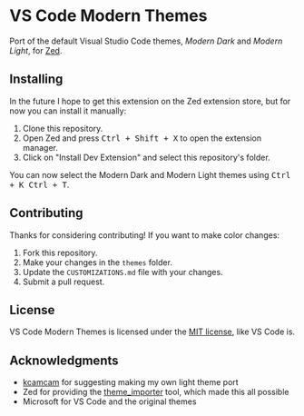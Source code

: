 # VS Code Modern Themes

Port of the default Visual Studio Code themes, _Modern Dark_ and _Modern Light_, for [Zed](https://zed.dev).

## Installing

In the future I hope to get this extension on the Zed extension store, but for now you can install it manually:

1. Clone this repository.
2. Open Zed and press <kbd>Ctrl + Shift + X</kbd> to open the extension manager.
3. Click on "Install Dev Extension" and select this repository's folder.

You can now select the Modern Dark and Modern Light themes using <kbd>Ctrl + K Ctrl + T</kbd>.

## Contributing

Thanks for considering contributing! If you want to make color changes:

1. Fork this repository.
2. Make your changes in the `themes` folder.
3. Update the `CUSTOMIZATIONS.md` file with your changes.
4. Submit a pull request.

## License

VS Code Modern Themes is licensed under the [MIT license](LICENSE), like VS Code is.

## Acknowledgments

* [kcamcam](https://github.com/kcamcam) for suggesting making my own light theme port
* Zed for providing the [theme_importer](https://github.com/zed-industries/zed/tree/main/crates/theme_importer) tool, which made this all possible
* Microsoft for VS Code and the original themes
